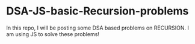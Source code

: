 # DSA-JS-basic-Recursion-problems
In this repo, I will be posting some DSA based problems on RECURSION. I am using JS to solve these problems!

